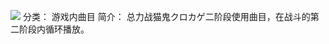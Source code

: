 ![](//static.kivo.wiki/images/music/cover/wa6HEkSKEnCOUadK7Fu6IX5nb92V4vFn.png)
分类： 游戏内曲目
简介：
总力战猫鬼クロカゲ二阶段使用曲目，在战斗的第二阶段内循环播放。
